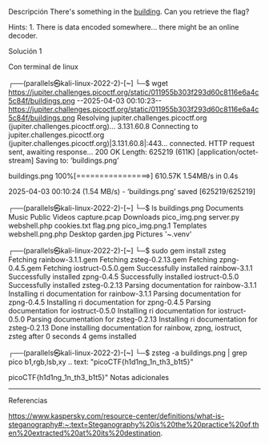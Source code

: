 Descripción
There's something in the [building](https://jupiter.challenges.picoctf.org/static/011955b303f293d60c8116e6a4c5c84f/buildings.png). Can you retrieve the flag?

Hints:
1.⁠ ⁠There is data encoded somewhere... there might be an online decoder.

Solución 1

Con terminal de linux

┌──(parallels㉿kali-linux-2022-2)-[~]
└─$ wget https://jupiter.challenges.picoctf.org/static/011955b303f293d60c8116e6a4c5c84f/buildings.png
--2025-04-03 00:10:23--  https://jupiter.challenges.picoctf.org/static/011955b303f293d60c8116e6a4c5c84f/buildings.png
Resolving jupiter.challenges.picoctf.org (jupiter.challenges.picoctf.org)... 3.131.60.8
Connecting to jupiter.challenges.picoctf.org (jupiter.challenges.picoctf.org)|3.131.60.8|:443... connected.
HTTP request sent, awaiting response... 200 OK
Length: 625219 (611K) [application/octet-stream]
Saving to: ‘buildings.png’

buildings.png       100%[================>] 610.57K  1.54MB/s    in 0.4s    

2025-04-03 00:10:24 (1.54 MB/s) - ‘buildings.png’ saved [625219/625219]

                                                                             
┌──(parallels㉿kali-linux-2022-2)-[~]
└─$ ls
 buildings.png   Documents    Music            Public      Videos
 capture.pcap    Downloads    pico_img.png     server.py   webshell.php
 cookies.txt     flag.png     pico_img.png.1   Templates   webshell.png.php
 Desktop         garden.jpg   Pictures        '~.venv'
                                                                             
┌──(parallels㉿kali-linux-2022-2)-[~]
└─$ sudo gem install zsteg       
Fetching rainbow-3.1.1.gem
Fetching zsteg-0.2.13.gem
Fetching zpng-0.4.5.gem
Fetching iostruct-0.5.0.gem
Successfully installed rainbow-3.1.1
Successfully installed zpng-0.4.5
Successfully installed iostruct-0.5.0
Successfully installed zsteg-0.2.13
Parsing documentation for rainbow-3.1.1
Installing ri documentation for rainbow-3.1.1
Parsing documentation for zpng-0.4.5
Installing ri documentation for zpng-0.4.5
Parsing documentation for iostruct-0.5.0
Installing ri documentation for iostruct-0.5.0
Parsing documentation for zsteg-0.2.13
Installing ri documentation for zsteg-0.2.13
Done installing documentation for rainbow, zpng, iostruct, zsteg after 0 seconds
4 gems installed
                                                                             
┌──(parallels㉿kali-linux-2022-2)-[~]
└─$ zsteg -a buildings.png | grep pico
b1,rgb,lsb,xy       .. text: "picoCTF{h1d1ng_1n_th3_b1t5}"



picoCTF{h1d1ng_1n_th3_b1t5}"
Notas adicionales

--------------------


Referencias

https://www.kaspersky.com/resource-center/definitions/what-is-steganography#:~:text=Steganography%20is%20the%20practice%20of,then%20extracted%20at%20its%20destination.